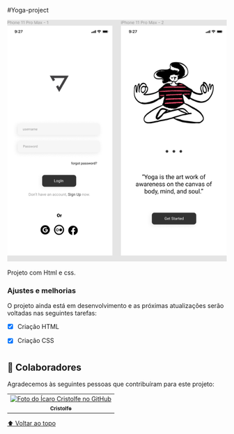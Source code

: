 #Yoga-project




<img src="./assets/yoga-project.png" alt="yoga-project">

Projeto com Html e css.

### Ajustes e melhorias

O projeto ainda está em desenvolvimento e as próximas atualizações serão voltadas nas seguintes tarefas:

- [x] Criação HTML
- [x] Criação CSS


#
## 🤝 Colaboradores

Agradecemos às seguintes pessoas que contribuíram para este projeto:

<table>
  <tr>
    <td align="center">
      <a href="https://github.com/cristolfe-prog">
        <img src="https://avatars.githubusercontent.com/u/82662425?v=4" width="100px;" alt="Foto do Ícaro Cristolfe no GitHub"/><br>
        <sub>
          <b>Cristolfe</b>
        </sub>
  </tr>
</table>

[⬆ Voltar ao topo](#Yoga-project)<br>
